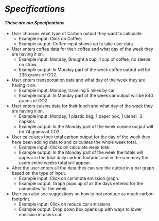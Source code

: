 # _Specifications_

#### _These are our Specifications_


* User chooses what type of Carbon output they want to calculate.
  * Example input: Click on Coffee.
  * Example output: Coffee input shows up to take user data.
* User enters coffee data for their coffee and what day of the week they are having it on.
  * Example input: Monday, Brought a cup, 1 cup of coffee, no sleeve, no straw.
  * Example output: In Monday part of the week coffee output will be 235 grams of CO2.
* User enters transportation data and what day of the week they are having it on.
  * Example input: Monday, traveling 5 miles by car.
  * Example output: In Monday part of the week car output will be 840 grams of CO2.
* User enters cuisine data for their lunch and what day of the week they are having it on.
  * Example input: Monday, 1 plastic bag, 1 paper box, 1 utensil, 2 napkins.
  * Example output: In the Monday part of the week cuisine output will be 74 grams of CO2.
* User calculates their total carbon output for the day of the week they have been adding data to and calculates the whole week total.
  * Example input: Clicks on calculate week total.
  * Example output: In the Monday part of the week the totals will appear in the total daily carbon footprint and in the summary the users entire weeks total will appear.
* After the user enters all the data they can see the output in a bar graph based on the type of input.
  * Example input: Click on commute emission graph.
  * Example output: Graph pops up of all the days entered for the commutes for the week.
* User can also see suggestions on how to not produce as much carbon footprint.
  * Example input: Click on reduce car emissions
  * Example output: Drop down box opens up with ways to lower emission in users car.
